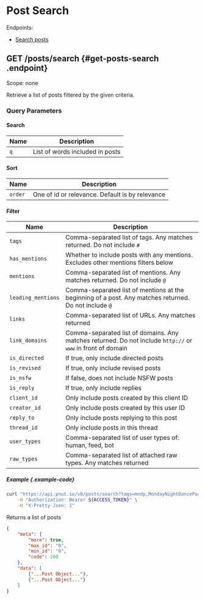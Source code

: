 # Post Search

Endpoints:

* [Search posts](#get-posts-search)


## <span class="method method-get">GET</span> /posts/search {#get-posts-search .endpoint}

Scope: <span class="endpoint-meta">none</span>

Retrieve a list of posts filtered by the given criteria.

### Query Parameters

#### Search

Name|Description
-|-
`q`|List of words included in posts

#### Sort

Name|Description
-|-
`order`|One of id or relevance. Default is by relevance

#### Filter

Name|Description
-|-
`tags`|Comma-separated list of tags. Any matches returned. Do not include `#`
`has_mentions`|Whether to include posts with any mentions. Excludes other mentions filters below
`mentions`|Comma-separated list of mentions. Any matches returned. Do not include `@`
`leading_mentions`|Comma-separated list of mentions at the beginning of a post. Any matches returned. Do not include `@`
`links`|Comma-separated list of URLs. Any matches returned
`link_domains`|Comma-separated list of domains. Any matches returned. Do not include `http://` or `www` in front of domain
`is_directed`|If true, only include directed posts
`is_revised`|If true, only include revised posts
`is_nsfw`|If false, does not include NSFW posts
`is_reply`|If true, only include replies
`client_id`|Only include posts created by this client ID
`creator_id`|Only include posts created by this user ID
`reply_to`|Only include posts replying to this post
`thread_id`|Only include posts in this thread
`user_types`|Comma-separated list of user types of: human, feed, bot
`raw_types`|Comma-separated list of attached raw types. Any matches returned

##### Example {.example-code}

```bash
curl "https://api.pnut.io/v0/posts/search?tags=mndp,MondayNightDanceParty" \
    -H "Authorization: Bearer ${ACCESS_TOKEN}" \
    -H "X-Pretty-Json: 1"
```

Returns a list of posts

```json
{
    "meta": {
        "more": true,
        "max_id": "0",
        "min_id": "0",
        "code": 200
    },
    "data": [
        {"...Post Object..."},
        {"...Post Object..."}
    ]
}
```